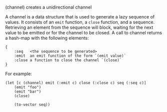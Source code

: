 
(channel) creates a unidirectional channel

A channel is a data structure that is used to generate a lazy
sequence of values.  It consists of an `emit` function, a
`close` function, and a sequence.  Retrieving an element from
the sequence will block, waiting for the next value to be
emitted or for the channel to be closed.  A call to channel
returns a hash-map with the following elements:

    {
        :seq   <the sequence to be generated>
        :emit  an emit function of the form `(emit value)`
        :close a function to close the channel `(close)`
    }

For example:

    (let [c (channel) emit (:emit c) close (:close c) seq (:seq c)]
        (emit "foo")
        (emit "bar")
        (close)

        (to-vector seq))
